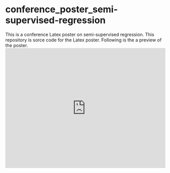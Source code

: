 # conference_poster_semi-supervised-regression
This is a conference Latex poster on semi-supervised regression.
This repository is sorce code for the Latex poster. Following is the a preview of the poster.
<embed src="https://github.com/zero-cooper/conference_poster_semi-supervised-regression/blob/master/conference_poster.pdf" width="500" height="375">

